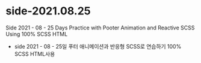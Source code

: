 # side-2021.08.25
Side 2021 - 08 - 25 Days Practice with Pooter Animation and Reactive SCSS Using 100% SCSS HTML


- side 2021 - 08 - 25일 푸터 애니메이션과 반응형 SCSS로 연습하기 100% SCSS HTML사용
